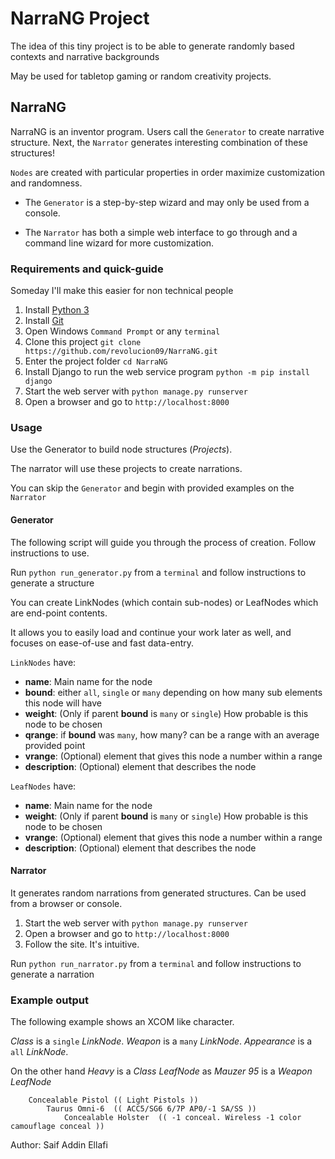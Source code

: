 # NarraNG Project

The idea of this tiny project is to be able to generate randomly based contexts and narrative backgrounds

May be used for tabletop gaming or random creativity projects.

## NarraNG
NarraNG is an inventor program. Users call the `Generator` to create narrative structure. Next, the `Narrator` generates interesting combination of these structures!

`Nodes` are created with particular properties in order maximize customization and randomness.

* The `Generator` is a step-by-step wizard and may only be used from a console.

* The `Narrator` has both a simple web interface to go through and a command line wizard for more customization.


### Requirements and quick-guide
Someday I'll make this easier for non technical people
1. Install [Python 3](https://www.python.org/downloads/release/python-372/)
2. Install [Git](https://git-scm.com/downloads)
3. Open Windows `Command Prompt` or any `terminal`
4. Clone this project `git clone https://github.com/revolucion09/NarraNG.git`
5. Enter the project folder `cd NarraNG`
6. Install Django to run the web service program `python -m pip install django`
7. Start the web server with `python manage.py runserver`
8. Open a browser and go to `http://localhost:8000`

### Usage
Use the Generator to build node structures (*Projects*).

The narrator will use these projects to create narrations.

You can skip the `Generator` and begin with provided examples on the `Narrator`

#### Generator

The following script will guide you through the process of creation. Follow instructions to use.

Run `python run_generator.py` from a `terminal` and follow instructions to generate a structure

You can create LinkNodes (which contain sub-nodes) or LeafNodes which are end-point contents.

It allows you to easily load and continue your work later as well, and focuses on ease-of-use and fast data-entry.

`LinkNodes` have:
* __name__: Main name for the node
* __bound__: either `all`, `single` or `many` depending on how many sub elements this node will have
* __weight__: (Only if parent __bound__ is `many` or `single`) How probable is this node to be chosen
* __qrange__: if __bound__ was `many`, how many? can be a range with an average provided point
* __vrange__: (Optional) element that gives this node a number within a range
* __description__: (Optional) element that describes the node

`LeafNodes` have:
* __name__: Main name for the node
* __weight__: (Only if parent __bound__ is `many` or `single`) How probable is this node to be chosen
* __vrange__: (Optional) element that gives this node a number within a range
* __description__: (Optional) element that describes the node


#### Narrator
It generates random narrations from generated structures. Can be used from a browser or console.

1. Start the web server with `python manage.py runserver`
2. Open a browser and go to `http://localhost:8000`
3. Follow the site. It's intuitive.

Run `python run_narrator.py` from a `terminal` and follow instructions to generate a narration

### Example output
The following example shows an XCOM like character.

*Class* is a `single` _LinkNode_. *Weapon* is a `many` _LinkNode_. *Appearance* is a `all` _LinkNode_.

On the other hand *Heavy* is a *Class* _LeafNode_ as *Mauzer 95* is a *Weapon* _LeafNode_
```
    Concealable Pistol (( Light Pistols ))
    	Taurus Omni-6  (( ACC5/SG6 6/7P AP0/-1 SA/SS ))
    		Concealable Holster  (( -1 conceal. Wireless -1 color camouflage conceal ))

```

Author: Saif Addin Ellafi